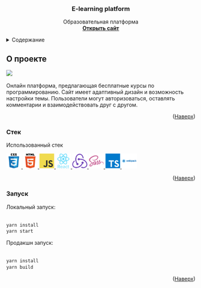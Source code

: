 <br />
<div align="center" id="readme-top">
 

  <h3 align="center">E-learning platform</h3>
 
  <p align="center">
    Образовательная платформа
    <br />
    <a href="https://lemontree01-e-learning-platform.netlify.app/"><strong>Открыть сайт</strong></a>
    <br />
  </p>
</div>

<details>
  <summary>Содержание</summary>
  <ol>
      <li><a href="#about-the-project">О проекте</a></li>
      <li><a href="#built-with">Стек</a></li>
    </li>
    <li>
      <a href="#getting-started">Запуск</a>
    </li>
  </ol>
</details>

## О проекте

<div id="about-the-project"></div>
<img src="https://github.com/lemontree01/e-learning-platform/assets/64831345/87a691e9-85d0-4adc-88f4-451eadca89ea"/>
<p>Онлайн платформа, предлагающая бесплатные курсы по программированию. Сайт имеет адаптивный дизайн и возможность настройки темы. Пользователи могут авторизоваться, оставлять комментарии и взаимодействовать друг с другом.</p>


<p align="right">(<a href="#readme-top">Наверх</a>)</p>

### Стек

<p id="built-with">Использованный стек</p>

<p align="left"> <a href="https://www.w3schools.com/css/" target="_blank" rel="noreferrer"> <img src="https://raw.githubusercontent.com/devicons/devicon/master/icons/css3/css3-original-wordmark.svg" alt="css3" width="40" height="40"/> </a> <a href="https://www.w3.org/html/" target="_blank" rel="noreferrer"> <img src="https://raw.githubusercontent.com/devicons/devicon/master/icons/html5/html5-original-wordmark.svg" alt="html5" width="40" height="40"/> </a> <a href="https://developer.mozilla.org/en-US/docs/Web/JavaScript" target="_blank" rel="noreferrer"> <img src="https://raw.githubusercontent.com/devicons/devicon/master/icons/javascript/javascript-original.svg" alt="javascript" width="40" height="40"/> </a> <a href="https://reactjs.org/" target="_blank" rel="noreferrer"> <img src="https://raw.githubusercontent.com/devicons/devicon/master/icons/react/react-original-wordmark.svg" alt="react" width="40" height="40"/> </a> <a href="https://redux.js.org" target="_blank" rel="noreferrer"> <img src="https://raw.githubusercontent.com/devicons/devicon/master/icons/redux/redux-original.svg" alt="redux" width="40" height="40"/> </a> <a href="https://sass-lang.com" target="_blank" rel="noreferrer"> <img src="https://raw.githubusercontent.com/devicons/devicon/master/icons/sass/sass-original.svg" alt="sass" width="40" height="40"/> </a> <a href="https://www.typescriptlang.org/" target="_blank" rel="noreferrer"> <img src="https://raw.githubusercontent.com/devicons/devicon/master/icons/typescript/typescript-original.svg" alt="typescript" width="40" height="40"/> </a> <a href="https://webpack.js.org" target="_blank" rel="noreferrer"> <img src="https://raw.githubusercontent.com/devicons/devicon/d00d0969292a6569d45b06d3f350f463a0107b0d/icons/webpack/webpack-original-wordmark.svg" alt="webpack" width="40" height="40"/> </a> </p>

<p align="right">(<a href="#readme-top">Наверх</a>)</p>

### Запуск
<p id="getting-started">
Локальный запуск:

```sh

yarn install
yarn start
```

Продакшн запуск:

```sh

yarn install
yarn build
```
</p>
<p align="right">(<a href="#readme-top">Наверх</a>)</p>
